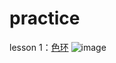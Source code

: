 # practice
lesson 1：[色环](https://github.com/drincs/practice/tree/master/lesson1)
![image](https://user-images.githubusercontent.com/78289175/109380783-dc28d300-7911-11eb-8deb-df0d78be353e.png)
